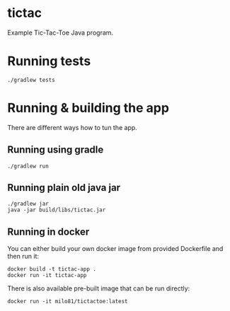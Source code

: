# tictac
Example Tic-Tac-Toe Java program.

# Running tests
```
./gradlew tests
```

# Running & building the app
There are different ways how to tun the app.

## Running using gradle
```
./gradlew run
```

## Running plain old java jar
```
./gradlew jar
java -jar build/libs/tictac.jar
```

## Running in docker
You can either build your own docker image from provided Dockerfile and then run it:
```
docker build -t tictac-app .
docker run -it tictac-app
```

There is also available pre-built image that can be run directly:
```
docker run -it milo81/tictactoe:latest
```
